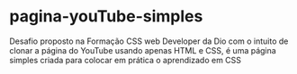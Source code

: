 # pagina-youTube-simples
Desafio proposto na Formação CSS web Developer da Dio com o intuito de clonar a página do YouTube usando apenas HTML e CSS, é uma página simples criada para colocar em prática o aprendizado em CSS
